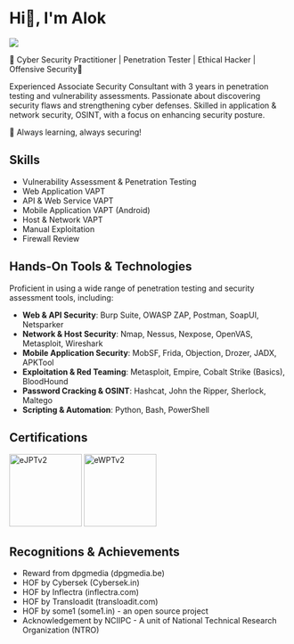 # Hi👋, I'm Alok

<a href="https://www.linkedin.com/in/alokumarmeher/"><img src="https://img.icons8.com/?size=30&id=xuvGCOXi8Wyg&format=png&color=000000" /></a>

🔹 Cyber Security Practitioner | Penetration Tester | Ethical Hacker | Offensive Security🔹

Experienced Associate Security Consultant with 3 years in penetration testing and vulnerability assessments. Passionate about discovering security flaws and strengthening cyber defenses. Skilled in application & network security, OSINT, with a focus on enhancing security posture.

🚀 Always learning, always securing!

## Skills

- Vulnerability Assessment & Penetration Testing
- Web Application VAPT
- API & Web Service VAPT
- Mobile Application VAPT (Android)
- Host & Network VAPT
- Manual Exploitation
- Firewall Review

## Hands-On Tools & Technologies

Proficient in using a wide range of penetration testing and security assessment tools, including:

- **Web & API Security**: Burp Suite, OWASP ZAP, Postman, SoapUI, Netsparker
- **Network & Host Security**: Nmap, Nessus, Nexpose, OpenVAS, Metasploit, Wireshark
- **Mobile Application Security**: MobSF, Frida, Objection, Drozer, JADX, APKTool
- **Exploitation & Red Teaming**: Metasploit, Empire, Cobalt Strike (Basics), BloodHound
- **Password Cracking & OSINT**: Hashcat, John the Ripper, Sherlock, Maltego
- **Scripting & Automation**: Python, Bash, PowerShell

## Certifications
<div>
  <img src="https://api.accredible.com/v1/frontend/credential_website_embed_image/badge/81522215" alt="eJPTv2" width="130" height="130">    <img src="https://api.accredible.com/v1/frontend/credential_website_embed_image/badge/95855228" alt="eWPTv2" width="130" height="130">
</div>

## Recognitions & Achievements

- Reward from dpgmedia (dpgmedia.be)
- HOF by Cybersek (Cybersek.in)
- HOF by Inflectra (inflectra.com) 
- HOF by Transloadit (transloadit.com) 
- HOF by some1 (some1.in) - an open source project
- Acknowledgement by NCIIPC - A unit of National Technical Research Organization (NTRO)



